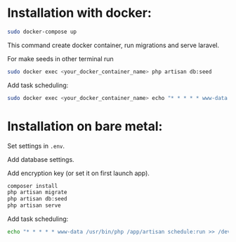 # Installation with docker:
```bash
sudo docker-compose up
```
This command create docker container, run migrations and serve laravel.

For make seeds in other terminal run
```bash
sudo docker exec <your_docker_container_name> php artisan db:seed
```
Add task scheduling:
```bash
sudo docker exec <your_docker_container_name> echo "* * * * * www-data /usr/bin/php /app/artisan schedule:run >> /dev/null 2>&1" >> /etc/crontab
```

# Installation on bare metal:

Set settings in `.env`.

Add database settings.

Add encryption key (or set it on first launch app).

```bash
composer install
php artisan migrate
php artisan db:seed
php artisan serve
```
Add task scheduling:
```bash
echo "* * * * * www-data /usr/bin/php /app/artisan schedule:run >> /dev/null 2>&1" >> /etc/crontab
```
